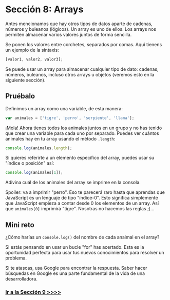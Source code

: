 # Sección 8: Arrays

Antes mencionamos que hay otros tipos de datos aparte de cadenas, números y buleanos (lógicos). Un array es uno de ellos. Los arrays nos permiten almacenar varios valores juntos de forma sencilla.

Se ponen los valores entre corchetes, separados por comas. Aquí tienens un ejemplo de la sintaxis:

```js
[valor1, valor2, valor3];
```

Se puede usar un array para almacenar cualquier tipo de dato: cadenas, números, buleanos, incluso otros arrays u objetos (veremos esto en la siguiente sección).

## Pruébalo

Definimos un array como una variable, de esta manera:

```js
var animales = ['tigre', 'perro', 'serpiente', 'llama'];
```

¡Mola! Ahora tienes todos los animales juntos en un grupo y no has tenido que crear una variable para cada uno por separado. Puedes ver cuántos animales hay en tu array usando el método `.length`:

```js
console.log(animales.length);
```

Si quieres referirte a un elemento específico del array, puedes usar su "índice o posición" así:

```js
console.log(animales[1]);
```

Adivina cuál de los animales del array se imprime en la consola.

Spoiler: va a imprimir "perro". Eso te parecerá raro hasta que aprendas que JavaScript es un lenguaje de tipo "índice-0". 
Esto significa simplemente que JavaScript empieza a contar desde 0 los elementos de un array. Así que `animales[0]` imprimirá "tigre". Nosotras no hacemos las reglas ;)...

## Mini reto

¿Cómo harías un `console.log()` del nombre de cada anaimal en el array?

Si estás pensando en usar un bucle "for" has acertado. Esta es la oportunidad perfecta para usar tus nuevos conocimientos para resolver un problema.

Si te atascas, usa Google para encontrar la respuesta. Saber hacer búsquedas en Google es una parte fundamental de la vida de una desarrolladora.

### [Ir a la Sección 9 >>>>](https://github.com/node-girls/beginners-javascript/blob/master/step09.md)
